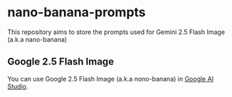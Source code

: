 # nano-banana-prompts

This repository aims to store the prompts used for Gemini 2.5 Flash Image (a.k.a nano-banana)

## Google 2.5 Flash Image

You can use Google 2.5 Flash Image (a.k.a nono-banana) in [Google AI Studio](https://aistudio.google.com/).

